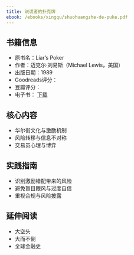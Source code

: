 ```yaml
---
title: 说谎者的扑克牌
ebook: /ebooks/xingqu/shuohuangzhe-de-puke.pdf
---
```

## 书籍信息
- 原书名：Liar’s Poker
- 作者：迈克尔·刘易斯（Michael Lewis，美国）
- 出版日期：1989
- Goodreads评分：
- 豆瓣评分：
- 电子书： [下载](/ebooks/xingqu/shuohuangzhe-de-puke.pdf)

## 核心内容
- 华尔街文化与激励机制
- 风险转移与信息不对称
- 交易员心理与博弈

## 实践指南
- 识别激励错配带来的风险
- 避免盲目跟风与过度自信
- 重视合规与风险披露

## 延伸阅读
- 大空头
- 大而不倒
- 全球金融史
